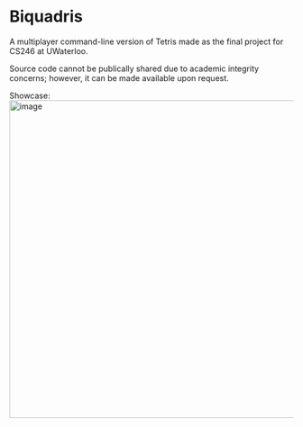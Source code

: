 # Biquadris
A multiplayer command-line version of Tetris made as the final project for CS246 at UWaterloo.

Source code cannot be publically shared due to academic integrity concerns; however, it can be
made available upon request.

Showcase: <img width="564" alt="image" src="https://github.com/user-attachments/assets/82886c31-a95e-427e-96aa-0ca2c8565145">
